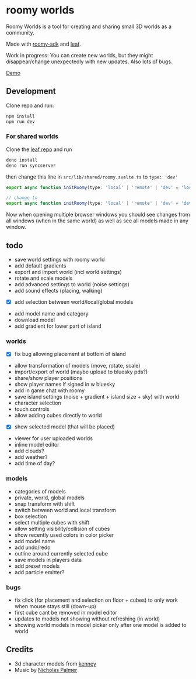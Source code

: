 # roomy worlds

Roomy Worlds is a tool for creating and sharing small 3D worlds as a community.

Made with [roomy-sdk](https://github.com/muni-town/roomy-sdk) and [leaf](https://github.com/muni-town/leaf).

Work in progress: You can create new worlds, but they might disappear/change unexpectedly with new updates. 
Also lots of bugs.

[Demo](https://flo-bit.dev/roomy-worlds)

## Development

Clone repo and run:

```bash
npm install
npm run dev
```

### For shared worlds

Clone the [leaf repo](https://github.com/muni-town/leaf) and run

```bash
deno install
deno run syncserver
```

then change this line in `src/lib/shared/roomy.svelte.ts` to `type: 'dev'`

```ts
export async function initRoomy(type: 'local' | 'remote' | 'dev' = 'local') {

// change to
export async function initRoomy(type: 'local' | 'remote' | 'dev' = 'dev') {
```

Now when opening multiple browser windows you should see changes from all windows (when in the same world) 
as well as see all models made in any window.

## todo

- save world settings with roomy world
- add default gradients
- export and import world (incl world settings)
- rotate and scale models 
- add advanced settings to world (noise settings)
- add sound effects (placing, walking)
- [x] add selection between world/local/global models
- add model name and category
- download model
- add gradient for lower part of island

### worlds

- [x] fix bug allowing placement at bottom of island
- allow transformation of models (move, rotate, scale)
- import/export of world (maybe upload to bluesky pds?)
- share/show player positions
- show player names if signed in w bluesky
- add in game chat with roomy
- save island settings (noise + gradient + island size + sky) with world
- character selection
- touch controls
- allow adding cubes directly to world
- [x] show selected model (that will be placed)
- viewer for user uploaded worlds
- inline model editor
- add clouds?
- add weather?
- add time of day?

### models 

- categories of models
- private, world, global models
- snap transform with shift
- switch between world and local transform
- box selection
- select multiple cubes with shift
- allow setting visibility/collision of cubes
- show recently used colors in color picker
- add model name
- add undo/redo
- outline around currently selected cube
- save models in players data
- add preset models
- add particle emitter?

### bugs

- fix click (for placement and selection on floor + cubes) to only work when mouse stays still (down-up)
- first cube cant be removed in model editor
- updates to models not showing without refreshing (in world)
- showing world models in model picker only after one model is added to world

## Credits

- 3d character models from [kenney](https://kenney.nl/assets/mini-characters-1)
- Music by [Nicholas Palmer](https://soundcloud.com/nicholas-palmer-4)